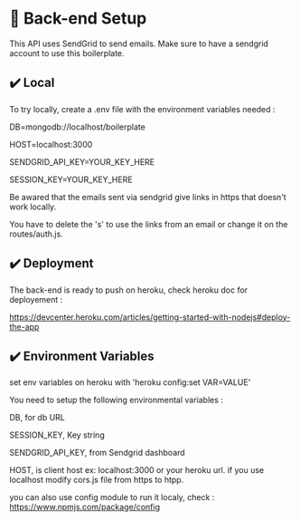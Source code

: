 # :rocket: Back-end Setup

This API uses SendGrid to send emails. Make sure to have a sendgrid account to use this boilerplate.

## :heavy_check_mark: Local

To try locally, create a .env file with the environment variables needed :

DB=mongodb://localhost/boilerplate

HOST=localhost:3000

SENDGRID_API_KEY=YOUR_KEY_HERE

SESSION_KEY=YOUR_KEY_HERE

Be awared that the emails sent via sendgrid give links in https that doesn't work locally. 

You have to delete the 's' to use the links from an email or change it on the routes/auth.js.

## :heavy_check_mark: Deployment

The back-end is ready to push on heroku, check heroku doc for deployement : 

https://devcenter.heroku.com/articles/getting-started-with-nodejs#deploy-the-app

## :heavy_check_mark: Environment Variables 

set env variables on heroku with 'heroku config:set VAR=VALUE'

You need to setup the following environmental variables :

DB, for db URL

SESSION_KEY, Key string

SENDGRID_API_KEY, from Sendgrid dashboard

HOST, is client host ex: localhost:3000 or your heroku url. if you use localhost modify cors.js file from https to htpp.

you can also use config module to run it localy, check : https://www.npmjs.com/package/config

